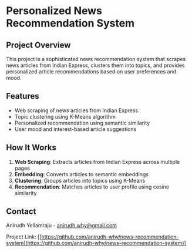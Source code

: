 # Personalized News Recommendation System

## Project Overview

This project is a sophisticated news recommendation system that scrapes news articles from Indian Express, clusters them into topics, and provides personalized article recommendations based on user preferences and mood.

## Features

- Web scraping of news articles from Indian Express
- Topic clustering using K-Means algorithm
- Personalized recommendation using semantic similarity
- User mood and interest-based article suggestions

## How It Works

1. **Web Scraping**: Extracts articles from Indian Express across multiple pages
2. **Embedding**: Converts articles to semantic embeddings
3. **Clustering**: Groups articles into topics using K-Means
4. **Recommendation**: Matches articles to user profile using cosine similarity

## Contact

Anirudh Yellamraju - anirudh.why@gmail.com

Project Link: [[https://github.com/anirudh-why/news-recommendation-system](https://github.com/anirudh-why/news-recommendation-system)]
